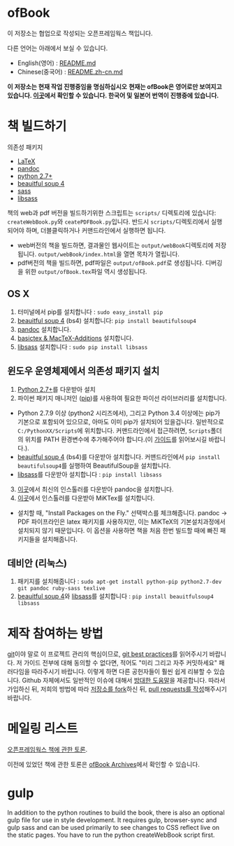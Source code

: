 ofBook
====== 

이 저장소는 협업으로 작성되는 오픈프레임웍스 책입니다.

다른 언어는 아래에서 보실 수 있습니다.
- English(영어) : [README.md](README.md)
- Chinese(중국어) : [README.zh-cn.md](README.zh-cn.md)

**이 저장소는 현재 작업 진행중임을 명심하십시오**
**현재는 ofBook은 영어로만 보여지고 있습니다. [이곳](http://openframeworks.cc/ofBook/)에서 확인할 수 있습니다. 한국어 및 일본어 번역이 진행중에 있습니다.**

# 책 빌드하기

의존성 패키지

- [LaTeX](http://www.latex-project.org/) 
- [pandoc](http://johnmacfarlane.net/pandoc/)
- [python 2.7+](https://www.python.org/)
- [beauitful soup 4](http://www.crummy.com/software/BeautifulSoup/) 
- [sass](http://sass-lang.com/)
- [libsass](https://github.com/dahlia/libsass-python)

책의 web과 pdf 버전을 빌드하기위한 스크립트는 `scripts/` 디렉토리에 있습니다: `createWebBook.py`와 `ceatePDFBook.py`입니다. 반드시 `scripts/`디렉토리에서 실행되어야 하며, 더블클릭하거나 커맨드라인에서 실행하면 됩니다.

- web버전의 책을 빌드하면, 결과물인 웹사이트는 `output/webBook`디렉토리에 저장됩니다. `output/webBook/index.html`을 열면 목차가 열립니다.
- pdf버전의 책을 빌드하면, pdf파일은 `output/ofBook.pdf`로 생성됩니다. 디버깅을 위한 `output/ofBook.tex`파일 역시 생성됩니다.

## OS X
1. 터미널에서 pip를 설치합니다 : ```sudo easy_install pip```
2. [beauitful soup 4](http://www.crummy.com/software/BeautifulSoup/) (bs4) 설치합니다: `pip install beautifulsoup4`
3. [pandoc](https://github.com/jgm/pandoc/releases) 설치합니다.
4. [basictex & MacTeX-Additions](http://www.tug.org/mactex/morepackages.html) 설치합니다.
5. [libsass](https://github.com/dahlia/libsass-python) 설치합니다 : `sudo pip install libsass` 

## 윈도우 운영체제에서 의존성 패키지 설치 
1. [Python 2.7+](https://www.python.org/)를 다운받아 설치
2. 파이썬 패키지 매니저인 ([pip](https://pip.pypa.io/en/latest/installing.html))를 사용하여 필요한 파이선 라이브러리를 설치합니다.
  - Python 2.7.9 이상 (python2 시리즈에서), 그리고 Python 3.4 이상에는 pip가 기본으로 포함되어 있으므로, 아마도 이미 pip가 설치되어 있을겁니다. 일반적으로 `C:/PythonXX/Scripts`에 위치합니다. 커맨드라인에서 접근하려면, `Scripts`폴더의 위치를 PATH 환경변수에 추가해주어야 합니다.(이 [가이드](http://windowsitpro.com/systems-management/how-can-i-add-new-folder-my-system-path)를 읽어보시길 바랍니다.).
  - [beauitful soup 4](http://www.crummy.com/software/BeautifulSoup/) (bs4)를 다운받아 설치합니다. 커맨드라인에서  `pip install beautifulsoup4`를 실행하여 BeautifulSoup을 설치합니다.
  - [libsass](https://github.com/dahlia/libsass-python)를 다운받아 설치합니다 : `pip install libsass`
3. [이곳](https://github.com/jgm/pandoc/releases)에서 최신의 인스톨러를 다운받아 pandoc을 설치합니다.
4. [이곳](http://miktex.org/download)에서 인스톨러를 다운받아 MiKTex를 설치합니다.
  - 설치할 때, "Install Packages on the Fly." 선택박스를 체크해줍니다. pandoc -> PDF 파이프라인은 latex 패키지를 사용하지만, 이는 MiKTeX의 기본설치과정에서 설치되지 않기 때문입니다. 이 옵션을 사용하면 책을 처음 한번 빌드할 때에 빠진 패키지들을 설치해줍니다.

## 데비안 (리눅스)
1. 패키지를 설치해줍니다 : ```sudo apt-get install python-pip python2.7-dev git pandoc ruby-sass texlive```
2. [beauitful soup 4](http://www.crummy.com/software/BeautifulSoup/)와 [libsass](https://github.com/dahlia/libsass-python)를 설치합니다 : ```pip install beauitfulsoup4 libsass```


# 제작 참여하는 방법
[git](http://git-scm.com/)이야 말로 이 프로젝트 관리의 핵심이므로, [git best practices](https://sethrobertson.github.io/GitBestPractices/)를 읽어주시기 바랍니다. 저 가이드 전부에 대해 동의할 수 없다면, 적어도 "미리 그리고 자주 커밋하세요" 패러다임을 따라주시기 바랍니다. 이렇게 하면 다른 공헌자들이 훨씬 쉽게 리뷰할 수 있습니다. Github 자체에서도 일반적인 이슈에 대해서 [방대한 도움말](https://help.github.com/)을 제공합니다. 따라서 가입하신 뒤, 저희의 방법에 따라 [저장소를 fork](https://help.github.com/articles/fork-a-repo/)하신 뒤, [pull requests를 작성](https://help.github.com/articles/creating-a-pull-request/)해주시기 바랍니다.

# 메일링 리스트

[오픈프레임웍스 책에 관한 토론](http://dev.openframeworks.cc/listinfo.cgi/ofbook-openframeworks.cc).

이전에 있었던 책에 관한 토론은 [ofBook Archives](http://dev.openframeworks.cc/private.cgi/ofbook-openframeworks.cc/)에서 확인할 수 있습니다.

# gulp

In addition to the python routines to build the book, there is also an optional gulp file for use in style development.  It requires gulp, browser-sync and gulp sass and can be used primarily to see changes to CSS reflect live on the static pages.  You have to run the python createWebBook script first.

